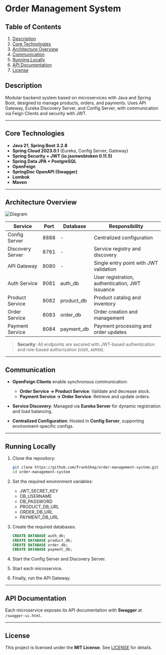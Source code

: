 # Order Management System

## Table of Contents

1. [Description](#-description)
2. [Core Technologies](#️-core-technologies)
3. [Architecture Overview](#️-architecture-overview)
4. [Communication](#-communication)
5. [Running Locally](#-running-locally)
6. [API Documentation](#-api-documentation)
7. [License](#-license)

## Description

Modular backend system based on microservices with Java and Spring Boot, designed to manage products, orders, and payments. Uses API Gateway, Eureka Discovery Server, and Config Server, with communication via Feign Clients and security with JWT.

---

## Core Technologies

- **Java 21**, **Spring Boot 3.2.8**
- **Spring Cloud 2023.0.1** (Eureka, Config Server, Gateway)
- **Spring Security + JWT (io.jsonwebtoken 0.11.5)**
- **Spring Data JPA + PostgreSQL**
- **OpenFeign**
- **SpringDoc OpenAPI (Swagger)**
- **Lombok**
- **Maven**

---

## Architecture Overview

![Diagram](https://i.ibb.co/xPDtny8/architecture-diagram.png)

| Service           | Port  | Database    | Responsibility                      |
|--------------------|-------|-------------|-------------------------------------|
| Config Server     | 8888  | -           | Centralized configuration           |
| Discovery Server  | 8761  | -           | Service registry and discovery      |
| API Gateway       | 8080  | -           | Single entry point with JWT validation |
| Auth Service      | 8081  | auth_db     | User registration, authentication, JWT issuance |
| Product Service   | 8082  | product_db  | Product catalog and inventory       |
| Order Service     | 8083  | order_db    | Order creation and management       |
| Payment Service   | 8084  | payment_db  | Payment processing and order updates |

> **Security**: All endpoints are secured with JWT-based authentication and role-based authorization (`USER`, `ADMIN`).

---

## Communication

- **OpenFeign Clients** enable synchronous communication:
  - **Order Service → Product Service**: Validate and decrease stock.
  - **Payment Service → Order Service**: Retrieve and update orders.

- **Service Discovery**: Managed via **Eureka Server** for dynamic registration and load balancing.

- **Centralized Configuration**: Hosted in **Config Server**, supporting environment-specific configs.

---

## Running Locally

1. Clone the repository:
   ```bash
   git clone https://github.com/FrankSkep/order-management-system.git
   cd order-management-system
   ```
2. Set the required environment variables:

   - JWT_SECRET_KEY
   - DB_USERNAME
   - DB_PASSWORD
   - PRODUCT_DB_URL
   - ORDER_DB_URL
   - PAYMENT_DB_URL

3. Create the required databases:
   ```sql
   CREATE DATABASE auth_db;
   CREATE DATABASE product_db;
   CREATE DATABASE order_db;
   CREATE DATABASE payment_db;
   ```
4. Start the Config Server and Discovery Server.
5. Start each microservice.
6. Finally, run the API Gateway.

---

## API Documentation

Each microservice exposes its API documentation with **Swagger** at `/swagger-ui.html`.

---

## License

This project is licensed under the **MIT License**. See [LICENSE](./LICENSE) for details.